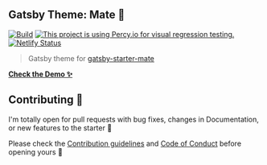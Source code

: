 ## Gatsby Theme: Mate 🧉

[![Build](https://github.com/EmaSuriano/gatsby-theme-mate/actions/workflows/master.yml/badge.svg)](https://github.com/EmaSuriano/gatsby-theme-mate/actions/workflows/master.yml)
[![This project is using Percy.io for visual regression testing.](https://percy.io/static/images/percy-badge.svg)](https://percy.io/Ema-suriano/gatsby-theme-mate)
[![Netlify Status](https://api.netlify.com/api/v1/badges/f532a32d-4fc1-441d-aa28-cdc5e2c2e79c/deploy-status)](https://app.netlify.com/sites/gatsby-theme-mate/deploys)

> Gatsby theme for [gatsby-starter-mate](https://github.com/EmaSuriano/gatsby-starter-mate)

**[Check the Demo ✨](https://mate.gatsbyjs.io/)**

## Contributing 💪

I'm totally open for pull requests with bug fixes, changes in Documentation, or new features to the starter 🙌

Please check the [Contribution guidelines](CONTRIBUTING.md) and [Code of Conduct](CODE_OF_CONDUCT.md) before opening yours 🙏
